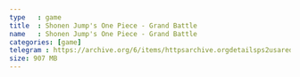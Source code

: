 ```yaml
---
type   : game
title  : Shonen Jump's One Piece - Grand Battle
name   : Shonen Jump's One Piece - Grand Battle
categories: [game]
telegram : https://archive.org/6/items/httpsarchive.orgdetailsps2usaredump3/Shonen%20Jump%27s%20One%20Piece%20-%20Grand%20Battle.7z
size: 907 MB
---
```



